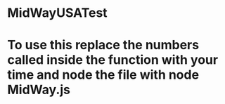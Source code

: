 # MidWayUSATest
# To use this replace the numbers called inside the function with your time and node the file with node MidWay.js
